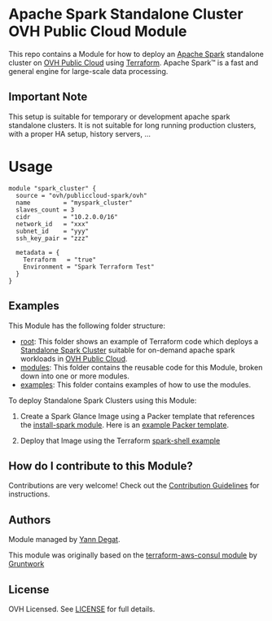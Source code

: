 # Apache Spark Standalone Cluster OVH Public Cloud Module

This repo contains a Module for how to deploy an [Apache Spark](https://spark.apache.org/) standalone cluster on [OVH Public Cloud](https://ovhcloud.com/) using [Terraform](https://www.terraform.io/). Apache Spark™ is a fast and general engine for large-scale data processing.

## Important Note

This setup is suitable for temporary or development apache spark standalone clusters. It is not suitable for long running production clusters, with a proper HA setup, history servers, ... 

# Usage


```hcl
module "spark_cluster" {
  source = "ovh/publiccloud-spark/ovh"
  name         = "myspark_cluster"
  slaves_count = 3
  cidr         = "10.2.0.0/16"
  network_id   = "xxx"
  subnet_id    = "yyy"
  ssh_key_pair = "zzz"

  metadata = {
    Terraform   = "true"
    Environment = "Spark Terraform Test"
  }
}
```

## Examples

This Module has the following folder structure:

* [root](https://github.com/ovh/terraform-ovh-publiccloud-spark/tree/master): This folder shows an example of Terraform code which deploys a [Standalone Spark Cluster](https://spark.apache.org/docs/latest/spark-standalone.html#installing-spark-standalone-to-a-cluster) suitable for on-demand apache spark workloads in [OVH Public Cloud](https://ovhcloud.com/).
* [modules](https://github.com/ovh/terraform-ovh-publiccloud-spark/tree/master/modules): This folder contains the reusable code for this Module, broken down into one or more modules.
* [examples](https://github.com/ovh/terraform-ovh-publiccloud-spark/tree/master/examples): This folder contains examples of how to use the modules.

To deploy Standalone Spark Clusters using this Module:

1. Create a Spark Glance Image using a Packer template that references the [install-spark module](https://github.com/ovh/terraform-ovh-publiccloud-spark/tree/master/modules/install-spark).
   Here is an [example Packer template](https://github.com/ovh/terraform-ovh-publiccloud-spark/tree/master/examples/spark-glance-image#quick-start). 
      
1. Deploy that Image using the Terraform [spark-shell example](https://github.com/ovh/terraform-ovh-publiccloud-spark/tree/master/examples/spark-shell) 

## How do I contribute to this Module?

Contributions are very welcome! Check out the [Contribution Guidelines](https://github.com/ovh/terraform-ovh-publiccloud-spark/tree/master/CONTRIBUTING.md) for instructions.

## Authors

Module managed by [Yann Degat](https://github.com/yanndegat).

This module was originally based on the [terraform-aws-consul module](https://github.com/hashicorp/terraform-aws-consul/) by [Gruntwork](https://gruntowrk.io)

## License

OVH Licensed. See [LICENSE](https://github.com/ovh/terraform-ovh-publiccloud-spark/tree/master/LICENSE) for full details.
